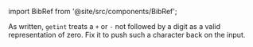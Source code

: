 import BibRef from '@site/src/components/BibRef';

As written, `getint` treats a `+` or `-` not followed by a digit as a
valid representation of zero. Fix it to push such a character back on the input. <BibRef id='KR1988' pages='p. 97'></BibRef>